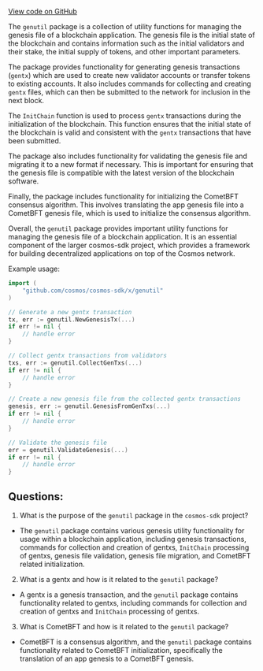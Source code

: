 [View code on GitHub](https://github.com/cosmos/cosmos-sdk.git/x/genutil/doc.go)

The `genutil` package is a collection of utility functions for managing the genesis file of a blockchain application. The genesis file is the initial state of the blockchain and contains information such as the initial validators and their stake, the initial supply of tokens, and other important parameters.

The package provides functionality for generating genesis transactions (`gentx`) which are used to create new validator accounts or transfer tokens to existing accounts. It also includes commands for collecting and creating `gentx` files, which can then be submitted to the network for inclusion in the next block.

The `InitChain` function is used to process `gentx` transactions during the initialization of the blockchain. This function ensures that the initial state of the blockchain is valid and consistent with the `gentx` transactions that have been submitted.

The package also includes functionality for validating the genesis file and migrating it to a new format if necessary. This is important for ensuring that the genesis file is compatible with the latest version of the blockchain software.

Finally, the package includes functionality for initializing the CometBFT consensus algorithm. This involves translating the app genesis file into a CometBFT genesis file, which is used to initialize the consensus algorithm.

Overall, the `genutil` package provides important utility functions for managing the genesis file of a blockchain application. It is an essential component of the larger cosmos-sdk project, which provides a framework for building decentralized applications on top of the Cosmos network. 

Example usage:

```go
import (
    "github.com/cosmos/cosmos-sdk/x/genutil"
)

// Generate a new gentx transaction
tx, err := genutil.NewGenesisTx(...)
if err != nil {
    // handle error
}

// Collect gentx transactions from validators
txs, err := genutil.CollectGenTxs(...)
if err != nil {
    // handle error
}

// Create a new genesis file from the collected gentx transactions
genesis, err := genutil.GenesisFromGenTxs(...)
if err != nil {
    // handle error
}

// Validate the genesis file
err = genutil.ValidateGenesis(...)
if err != nil {
    // handle error
}
```
## Questions: 
 1. What is the purpose of the `genutil` package in the `cosmos-sdk` project?
- The `genutil` package contains various genesis utility functionality for usage within a blockchain application, including genesis transactions, commands for collection and creation of gentxs, `InitChain` processing of gentxs, genesis file validation, genesis file migration, and CometBFT related initialization.

2. What is a gentx and how is it related to the `genutil` package?
- A gentx is a genesis transaction, and the `genutil` package contains functionality related to gentxs, including commands for collection and creation of gentxs and `InitChain` processing of gentxs.

3. What is CometBFT and how is it related to the `genutil` package?
- CometBFT is a consensus algorithm, and the `genutil` package contains functionality related to CometBFT initialization, specifically the translation of an app genesis to a CometBFT genesis.